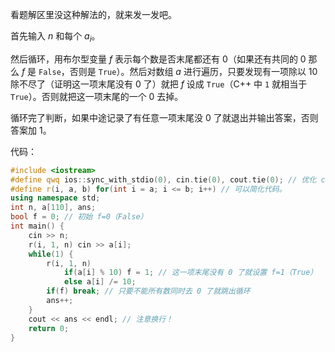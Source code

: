 看题解区里没这种解法的，就来发一发吧。

首先输入 $n$ 和每个 $a_i$。

然后循环，用布尔型变量 $f$ 表示每个数是否末尾都还有 $0$（如果还有共同的 $0$ 那么 $f$ 是 `False`，否则是 `True`）。然后对数组 $a$ 进行遍历，只要发现有一项除以 $10$ 除不尽了（证明这一项末尾没有 $0$ 了）就把 $f$ 设成 `True`（C++ 中 `1` 就相当于 `True`）。否则就把这一项末尾的一个 $0$ 去掉。

循环完了判断，如果中途记录了有任意一项末尾没 $0$ 了就退出并输出答案，否则答案加 $1$。

代码：

```cpp
#include <iostream>
#define qwq ios::sync_with_stdio(0), cin.tie(0), cout.tie(0); // 优化 cin,cout。
#define r(i, a, b) for(int i = a; i <= b; i++) // 可以简化代码。
using namespace std;
int n, a[110], ans;
bool f = 0; // 初始 f=0（False）
int main() {
    cin >> n;
    r(i, 1, n) cin >> a[i];
    while(1) {
        r(i, 1, n)
            if(a[i] % 10) f = 1; // 这一项末尾没有 0 了就设置 f=1（True）
            else a[i] /= 10;
        if(f) break; // 只要不能所有数同时去 0 了就跳出循环
        ans++;
    }
    cout << ans << endl; // 注意换行！
    return 0;
}
```
